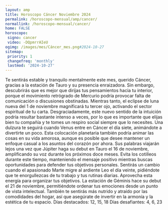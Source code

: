 ```yaml
---
layout: amp
title: Horoscopo Cáncer Noviembre 2024 
permalink: /horoscopo-mensual/amp/cancer/
normallink: /horoscopo-mensual/cancer/
home: FALSE
horoscopo:
 signo: cancer
 video: -DQpmrrAIeU
ogimg: /images/mes/Cáncer_mes.png#2024-10-27
sitemap:
 priority: 1
 changefreq: 'monthly'
 lastmod: '2024-10-27'
---
```



Te sentirás estable y tranquilo mentalmente este mes, querido Cáncer, gracias a la estación de Tauro y su presencia enraizadora. Sin embargo, descubrirás que es mejor que dirijas tus pensamientos hacia tu interior, porque el movimiento retrógrado de Mercurio podría provocar falta de comunicación o discusiones obstinadas.
Mientras tanto, el eclipse de luna nueva del 1 de noviembre magnificará tu tercer ojo, activando el sector espiritual de tu carta. Desgraciadamente, este nuevo sentido de la intuición podría resultar bastante intenso a veces, por lo que es importante que elijas bien tu compañía y te tomes un respiro social siempre que lo necesites.
Una dulzura te seguirá cuando Venus entre en Cáncer el día siete, animándote a divertirte un poco. Esta colocación planetaria también podría animar las cosas en su vida amorosa, aunque es posible que desee mantener un enfoque casual a los asuntos del corazón por ahora.
Sus palabras viajarán lejos una vez que Júpiter haga su debut en Tauro el 16 de noviembre, amplificando su voz durante los próximos doce meses. Evita los cotilleos durante este tiempo, manteniendo el mensaje positivo mientras buscas oportunidades para defender tus objetivos personales.
Sentirás un cambio cuando el apasionado Marte migre al ardiente Leo el día veinte, pidiéndote que te enorgullezcas de tu trabajo y tus rutinas diarias. Aprovecha esta energía para organizar tus objetivos. 
La estación de Géminis hace su debut el 21 de noviembre, permitiéndote ordenar tus emociones desde un punto de vista intelectual. También te sentirás más nutrido y atraído por las comodidades del hogar, así que asegúrate de invertir en la armonía y la estética de tu espacio.
Días destacados: 12, 15, 18
Días desafiantes: 4, 6, 23